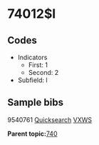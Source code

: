 # 74012$l

## Codes

-   Indicators
    -   First: 1
    -   Second: 2
-   Subfield: l

## Sample bibs

9540761 [Quicksearch](https://search.library.yale.edu/catalog/9540761) [VXWS](http://prodorbis.library.yale.edu:7014/vxws/GetHoldingsService?bibId=9540761)

**Parent topic:**[740](../../tags/740/740.md)


